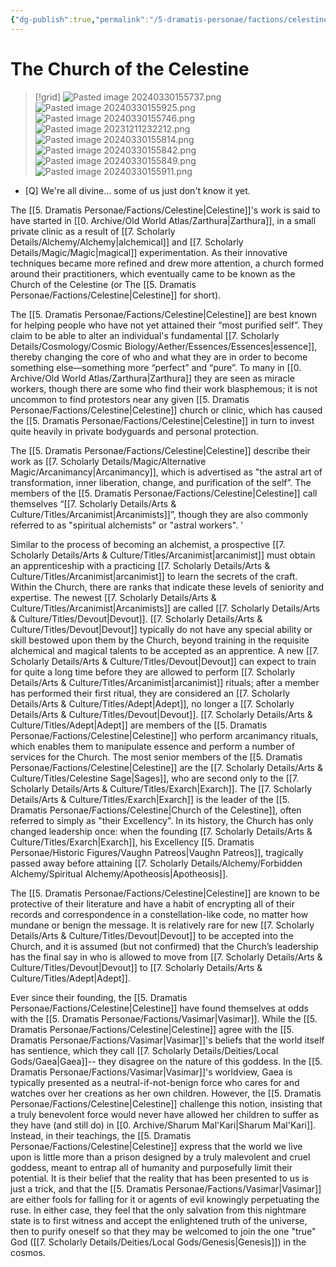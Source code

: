 ```yaml
---
{"dg-publish":true,"permalink":"/5-dramatis-personae/factions/celestine/","noteIcon":""}
---
```


# The Church of the Celestine

>[!grid]
>![Pasted image 20240330155737.png](/img/user/x.%20Assets/Attachments/Pasted%20image%2020240330155737.png)
>![Pasted image 20240330155925.png](/img/user/x.%20Assets/Attachments/Pasted%20image%2020240330155925.png)
>![Pasted image 20240330155746.png](/img/user/x.%20Assets/Attachments/Pasted%20image%2020240330155746.png)
>![Pasted image 20231211232212.png](/img/user/x.%20Assets/Attachments/Pasted%20image%2020231211232212.png)
>![Pasted image 20240330155814.png](/img/user/x.%20Assets/Attachments/Pasted%20image%2020240330155814.png)
>![Pasted image 20240330155842.png](/img/user/x.%20Assets/Attachments/Pasted%20image%2020240330155842.png)
>![Pasted image 20240330155849.png](/img/user/x.%20Assets/Attachments/Pasted%20image%2020240330155849.png)
>![Pasted image 20240330155911.png](/img/user/x.%20Assets/Attachments/Pasted%20image%2020240330155911.png)

- [Q] We're all divine... some of us just don't know it yet.

The [[5. Dramatis Personae/Factions/Celestine\|Celestine]]'s work is said to have started in [[0. Archive/Old World Atlas/Zarthura\|Zarthura]], in a small private clinic as a result of [[7. Scholarly Details/Alchemy/Alchemy\|alchemical]] and [[7. Scholarly Details/Magic/Magic\|magical]] experimentation. As their innovative techniques became more refined and drew more attention, a church formed around their practitioners, which eventually came to be known as the Church of the Celestine (or The [[5. Dramatis Personae/Factions/Celestine\|Celestine]] for short).  

The [[5. Dramatis Personae/Factions/Celestine\|Celestine]] are best known for helping people who have not yet attained their “most purified self”. They claim to be able to alter an individual's fundamental [[7. Scholarly Details/Cosmology/Cosmic Biology/Aether/Essences/Essences\|essence]], thereby changing the core of who and what they are in order to become something else—something more “perfect” and “pure”. To many in [[0. Archive/Old World Atlas/Zarthura\|Zarthura]] they are seen as miracle workers, though there are some who find their work blasphemous; it is not uncommon to find protestors near any given [[5. Dramatis Personae/Factions/Celestine\|Celestine]] church or clinic, which has caused the [[5. Dramatis Personae/Factions/Celestine\|Celestine]] in turn to invest quite heavily in private bodyguards and personal protection.

The [[5. Dramatis Personae/Factions/Celestine\|Celestine]] describe their work as [[7. Scholarly Details/Magic/Alternative Magic/Arcanimancy\|Arcanimancy]], which is advertised as "the astral art of transformation, inner liberation, change, and purification of the self”. The members of the [[5. Dramatis Personae/Factions/Celestine\|Celestine]] call themselves “[[7. Scholarly Details/Arts & Culture/Titles/Arcanimist\|Arcanimists]]”, though they are also commonly referred to as "spiritual alchemists" or "astral workers". '

Similar to the process of becoming an alchemist, a prospective [[7. Scholarly Details/Arts & Culture/Titles/Arcanimist\|arcanimist]] must obtain an apprenticeship with a practicing [[7. Scholarly Details/Arts & Culture/Titles/Arcanimist\|arcanimist]] to learn the secrets of the craft. Within the Church, there are ranks that indicate these levels of seniority and expertise. The newest [[7. Scholarly Details/Arts & Culture/Titles/Arcanimist\|Arcanimists]] are called [[7. Scholarly Details/Arts & Culture/Titles/Devout\|Devout]]. [[7. Scholarly Details/Arts & Culture/Titles/Devout\|Devout]] typically do not have any special ability or skill bestowed upon them by the Church, beyond training in the requisite alchemical and magical talents to be accepted as an apprentice. A new [[7. Scholarly Details/Arts & Culture/Titles/Devout\|Devout]] can expect to train for quite a long time before they are allowed to perform [[7. Scholarly Details/Arts & Culture/Titles/Arcanimist\|arcanimist]] rituals; after a member has performed their first ritual, they are considered an [[7. Scholarly Details/Arts & Culture/Titles/Adept\|Adept]], no longer a [[7. Scholarly Details/Arts & Culture/Titles/Devout\|Devout]]. [[7. Scholarly Details/Arts & Culture/Titles/Adept\|Adept]] are members of the [[5. Dramatis Personae/Factions/Celestine\|Celestine]] who perform arcanimancy rituals, which enables them to manipulate essence and perform a number of services for the Church. The most senior members of the [[5. Dramatis Personae/Factions/Celestine\|Celestine]] are the [[7. Scholarly Details/Arts & Culture/Titles/Celestine Sage\|Sages]], who are second only to the [[7. Scholarly Details/Arts & Culture/Titles/Exarch\|Exarch]]. The [[7. Scholarly Details/Arts & Culture/Titles/Exarch\|Exarch]] is the leader of the [[5. Dramatis Personae/Factions/Celestine\|Church of the Celestine]], often referred to simply as "their Excellency". In its history, the Church has only changed leadership once: when the founding [[7. Scholarly Details/Arts & Culture/Titles/Exarch\|Exarch]], his Excellency [[5. Dramatis Personae/Historic Figures/Vaughn Patreos\|Vaughn Patreos]], tragically passed away before attaining [[7. Scholarly Details/Alchemy/Forbidden Alchemy/Spiritual Alchemy/Apotheosis\|Apotheosis]].

The [[5. Dramatis Personae/Factions/Celestine\|Celestine]] are known to be protective of their literature and have a habit of encrypting all of their records and correspondence in a constellation-like code, no matter how mundane or benign the message. It is relatively rare for new [[7. Scholarly Details/Arts & Culture/Titles/Devout\|Devout]] to be accepted into the Church, and it is assumed (but not confirmed) that the Church’s leadership has the final say in who is allowed to move from [[7. Scholarly Details/Arts & Culture/Titles/Devout\|Devout]] to [[7. Scholarly Details/Arts & Culture/Titles/Adept\|Adept]].

Ever since their founding, the [[5. Dramatis Personae/Factions/Celestine\|Celestine]] have found themselves at odds with the [[5. Dramatis Personae/Factions/Vasimar\|Vasimar]]. While the [[5. Dramatis Personae/Factions/Celestine\|Celestine]] agree with the [[5. Dramatis Personae/Factions/Vasimar\|Vasimar]]'s beliefs that the world itself has sentience, which they call [[7. Scholarly Details/Deities/Local Gods/Gaea\|Gaea]]-- they disagree on the nature of this goddess. In the [[5. Dramatis Personae/Factions/Vasimar\|Vasimar]]'s worldview, Gaea is typically presented as a neutral-if-not-benign force who cares for and watches over her creations as her own children. However, the [[5. Dramatis Personae/Factions/Celestine\|Celestine]] challenge this notion, insisting that a truly benevolent force would never have allowed her children to suffer as they have (and still do) in [[0. Archive/Sharum Mal'Kari\|Sharum Mal'Kari]]. Instead, in their teachings, the [[5. Dramatis Personae/Factions/Celestine\|Celestine]] express that the world we live upon is little more than a prison designed by a truly malevolent and cruel goddess, meant to entrap all of humanity and purposefully limit their potential. It is their belief that the reality that has been presented to us is just a trick, and that the [[5. Dramatis Personae/Factions/Vasimar\|Vasimar]] are either fools for falling for it or agents of evil knowingly perpetuating the ruse. In either case, they feel that the only salvation from this nightmare state is to first witness and accept the enlightened truth of the universe, then to purify oneself so that they may be welcomed to join the one "true" God ([[7. Scholarly Details/Deities/Local Gods/Genesis\|Genesis]]) in the cosmos.